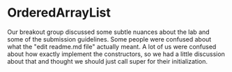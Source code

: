 # OrderedArrayList
Our breakout group discussed some subtle nuances about the lab and some of the submission guidelines. Some people were confused about what the "edit readme.md file" actually meant. A lot of us were confused about how exactly implement the constructors, so we had a little discussion about that and thought we should just call super for their initialization. 

